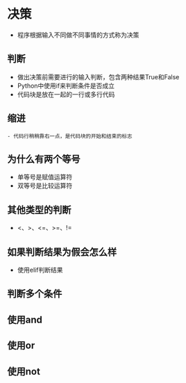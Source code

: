 # 决策
- 程序根据输入不同做不同事情的方式称为决策
## 判断
- 做出决策前需要进行的输入判断，包含两种结果True和False
- Python中使用if来判断条件是否成立
- 代码块是放在一起的一行或多行代码
## 缩进
    - 代码行稍稍靠右一点，是代码块的开始和结束的标志
## 为什么有两个等号
- 单等号是赋值运算符
- 双等号是比较运算符
## 其他类型的判断
- <、>、<=、>=、!=
## 如果判断结果为假会怎么样
- 使用elif判断结果
## 判断多个条件
## 使用and
## 使用or
## 使用not
